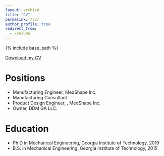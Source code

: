 ```yaml
---
layout: archive
title: "CV"
permalink: /cv/
author_profile: true
redirect_from:
  - /resume
---
```


{% include base_path %}

[Download my CV](https://luyf1991.github.io/files/Yanfei_Lu_Resume_Forbes.pdf)

Positions
======
* Manufacturing Engineer, MedShape Inc.
* Manufacturing Consultant
* Product Design Engineer, , MedShape Inc.
* Owner, DDM GA LLC.

Education
======
* Ph.D in Mechanical Engineering, Georgia Institute of Technology, 2019 
* B.S. in Mechanical Engineering, Georgia Institute of Technology, 2015




<!---
<Work experience>
======
* Summer 2015: Research Assistant
  * Github University
  * Duties included: Tagging issues
  * Supervisor: Professor Git


  
Skills
======
* Skill 1
* Skill 2
  * Sub-skill 2.1
  * Sub-skill 2.2
  * Sub-skill 2.3
* Skill 3

Publications
======
  <ul>{% for post in site.publications %}
    {% include archive-single-cv.html %}
  {% endfor %}</ul>
  
Talks
======
  <ul>{% for post in site.talks %}
    {% include archive-single-talk-cv.html %}
  {% endfor %}</ul>
  
Teaching
======
  <ul>{% for post in site.teaching %}
    {% include archive-single-cv.html %}
  {% endfor %}</ul>
  
Service and leadership
======
* Currently signed in to 43 different slack teams
-->
